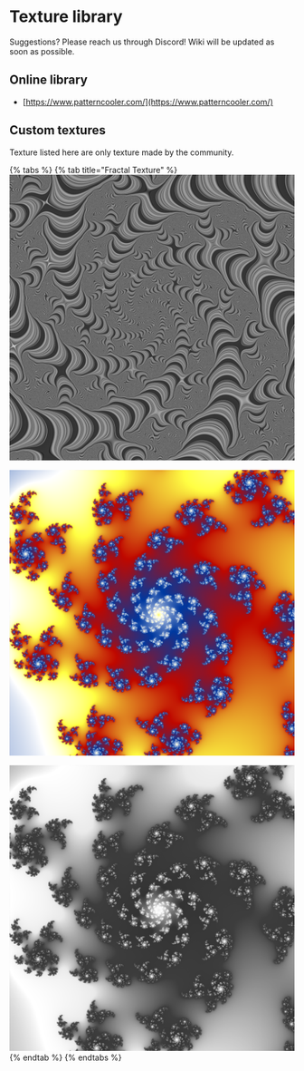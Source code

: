 # Texture library

Suggestions? Please reach us through Discord! Wiki will be updated as soon as possible.

## Online library

* [https://www.patterncooler.com/](https://www.patterncooler.com/)

## Custom textures

Texture listed here are only texture made by the community.

{% tabs %}
{% tab title="Fractal Texture" %}
![Fractal 01](../.gitbook/assets/fractal01.png)

![Fractal 02](../.gitbook/assets/fractal02.png)

![Fractal 02](../.gitbook/assets/fractal02_w.png)
{% endtab %}
{% endtabs %}



